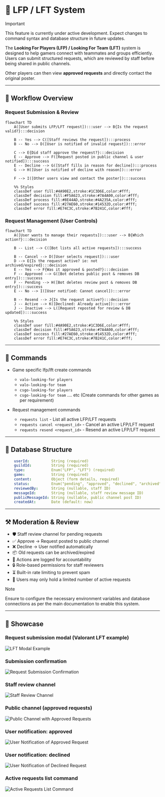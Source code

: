 # 🔎 LFP / LFT System

> [!IMPORTANT]
> This feature is currently under active development.
> Expect changes to command syntax and database structure in future updates.

The **Looking For Players (LFP) / Looking For Team (LFT)** system is designed to help gamers connect with teammates and groups efficiently. Users can submit structured requests, which are reviewed by staff before being shared in public channels.

Other players can then view **approved requests** and directly contact the original poster.

---

## 🌊 Workflow Overview

### Request Submission & Review
```mermaid
flowchart TD
    A([User submits LFP/LFT request]):::user --> B{Is the request valid?}:::decision
    
    B -- Yes --> C([Staff reviews the request]):::process
    B -- No --> D([User is notified of invalid request]):::error
    
    C --> E{Did staff approve the request?}:::decision
    E -- Approve --> F([Request posted in public channel & user notified]):::success
    E -- Decline --> G([Staff fills in reason for decline]):::process
    G --> H([User is notified of decline with reason]):::error
    
    F --> I([Other users view and contact the poster]):::success

    %% Styles
    classDef user fill:#4A90E2,stroke:#1C3D6E,color:#fff;
    classDef decision fill:#F5A623,stroke:#7A4A00,color:#fff;
    classDef process fill:#8E44AD,stroke:#4A235A,color:#fff;
    classDef success fill:#27AE60,stroke:#14532D,color:#fff;
    classDef error fill:#E74C3C,stroke:#7B241C,color:#fff;
```

### Request Management (User Controls)
```mermaid
flowchart TD
    A([User wants to manage their requests]):::user --> B{Which action?}:::decision

    B -- List --> C([Bot lists all active requests]):::success

    B -- Cancel --> D([User selects request]):::user
    D --> E{Is the request active? ie: not archived/expired}:::decision
    E -- Yes --> F{Was it approved & posted?}:::decision
    F -- Approved --> G([Bot deletes public post & removes DB entry]):::success
    F -- Pending --> H([Bot deletes review post & removes DB entry]):::success
    E -- No --> I([User notified: Cannot cancel]):::error

    B -- Resend --> J{Is the request active?}:::decision
    J -- Active --> K([Declined: Already active]):::error
    J -- Inactive --> L([Request reposted for review & DB updated]):::success

    %% Styles
    classDef user fill:#4A90E2,stroke:#1C3D6E,color:#fff;
    classDef decision fill:#F5A623,stroke:#7A4A00,color:#fff;
    classDef success fill:#27AE60,stroke:#14532D,color:#fff;
    classDef error fill:#E74C3C,stroke:#7B241C,color:#fff;

```

---

## 🤖 Commands
- Game specific lfp/lft create commands
    - `valo-looking-for players`
    - `valo-looking-for team`
    - `csgo-looking-for players`
    - `csgo-looking-for team` .... etc (Create commands for other games as per requirement)

- Request management commands
    - `requests list` - List all active LFP/LFT requests
    - `requests cancel <request_id>` - Cancel an active LFP/LFT request
    - `requests resend <request_id>` - Resend an active LFP/LFT request

---

## 📅 Database Structure
```yaml
    userId:          String (required)
    guildId:         String (required)
    type:            Enum("LFP", "LFT") (required)
    game:            String (required)
    content:         Object (form details, required)
    status:          Enum("pending", "approved", "declined", "archived", "expired") (default: "pending")
    reviewedBy:      String (nullable, staff ID)
    messageId:       String (nullable, staff review message ID)
    publicMessageId: String (nullable, public channel post ID)
    createdAt:       Date (default: now)
```

---

## ⚒️ Moderation & Review
- 🛡 Staff review channel for pending requests
- ✅ Approve → Request posted to public channel
- ❌ Decline → User notified automatically
- 📦 Old requests can be archived/expired
- 📑 Actions are logged for accountability
- 🔒 Role-based permissions for staff reviewers
- ⏳ Built-in rate limiting to prevent spam
- 🔢 Users may only hold a limited number of active requests

> [!NOTE]
> Ensure to configure the necessary environment variables and database connections as per the main documentation to enable this system.

---

## 📸 Showcase

### Request submission modal (Valorant LFT example)
![LFT Modal Example](../assets/lft-lfp/lft-modal-valorant.png)

### Submission confirmation
![Request Submission Confirmation](../assets/lft-lfp/request-submission-confirmation.png)

### Staff review channel
![Staff Review Channel](../assets/lft-lfp/staff-review-channel.png)

### Public channel (approved requests)
![Public Channel with Approved Requests](../assets/lft-lfp/public-channel-approved-requests.png)

### User notification: approved
![User Notification of Approved Request](../assets/lft-lfp/user-notification-approved-request.png)

### User notification: declined
![User Notification of Declined Request](../assets/lft-lfp/user-notification-declined-request.png)

### Active requests list command
![Active Requests List Command](../assets/lft-lfp/active-requests-list-command.png)


